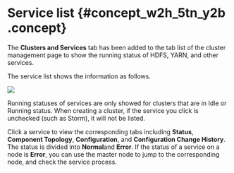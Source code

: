 # Service list {#concept_w2h_5tn_y2b .concept}

The **Clusters and Services** tab has been added to the tab list of the cluster management page to show the running status of HDFS, YARN, and other services.

The service list shows the information as follows.

![](http://static-aliyun-doc.oss-cn-hangzhou.aliyuncs.com/assets/img/17858/154106093210445_en-US.jpg)

Running statuses of services are only showed for clusters that are in Idle or Running status. When creating a cluster, if the service you click is unchecked \(such as Storm\), it will not be listed.

Click a service to view the corresponding tabs including **Status**, **Component Topology**, **Configuration**, and **Configuration Change History**. The status is divided into **Normal**and **Error**. If the status of a service on a node is **Error**, you can use the master node to jump to the corresponding node, and check the service process.

